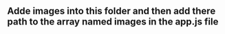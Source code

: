 ## Adde images into this folder and then add there path to the array named images in the app.js file
